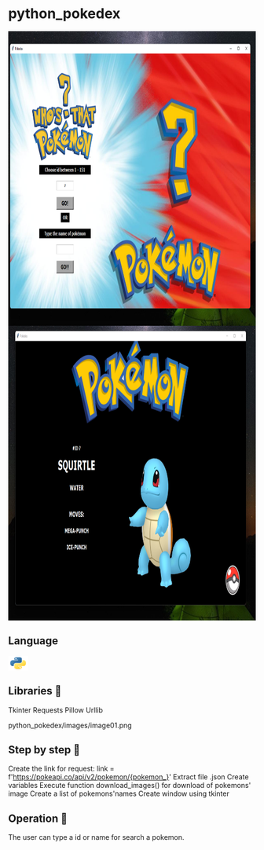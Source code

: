 # python_pokedex

  <img align="center" alt="Python" height="600" width="800" src="https://github.com/lucasaclaro/python_pokedex/blob/main/images/image01.png">
  <img align="center" alt="Python" height="600" width="800" src="https://github.com/lucasaclaro/python_pokedex/blob/main/images/image04.png">
 
## Language
  <img align="center" alt="Python" height="30" width="40" src="https://raw.githubusercontent.com/devicons/devicon/master/icons/python/python-original.svg">

 
## Libraries 📖

Tkinter
Requests
Pillow
Urllib


python_pokedex/images/image01.png

## Step by step 👣

Create the link for request: link = f'https://pokeapi.co/api/v2/pokemon/{pokemon_}'
Extract file .json
Create variables
Execute function download_images() for download of pokemons' image
Create a list of pokemons'names
Create window using tkinter


## Operation 🎯

The user can type a id or name for search a pokemon. 


